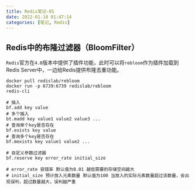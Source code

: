 ```yaml
---
title: Redis笔记-05
date: 2022-01-18 01:47:14
categories: [笔记, Redis]
---
```


## Redis中的布隆过滤器（BloomFilter）

`Redis`官方在`4.0`版本中提供了插件功能，此时可以将`rebloom`作为插件加载到Redis Server中，一边给Redis提供布隆去重功能。

```docker
docker pull redislab/rebloom
docker run -p 6739:6739 redislab/rebloom
redis-cli
```

```
# 插入
bf.add key value
# 多个插入
bt.madd key value1 value2 value3 ...
# 查询单个key是否存在
bf.exists key value
# 查询多个key是否存在
bf.mexists key value1 value2 ...

# 自定义参数过滤器
bf.reserve key error_rate initial_size

# error_rate 容错率 默认值为0.01 越低需要的存储空间越大 
# initial_size 预计放入元素数量 默认值为100 当放入的实际元素数量超过该数量，会出现误判，超过数量越大，误判越严重 
```